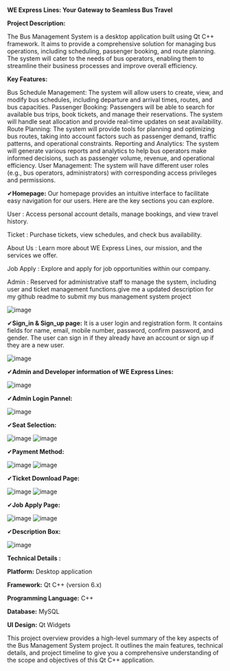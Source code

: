 **WE Express Lines: Your Gateway to Seamless Bus Travel**




**Project Description:**

The Bus Management System is a desktop application built using Qt C++ framework. It aims to provide a comprehensive solution for managing bus operations, including scheduling, passenger booking, and route planning. The system will cater to the needs of bus operators, enabling them to streamline their business processes and improve overall efficiency.




**Key Features:**

Bus Schedule Management: The system will allow users to create, view, and modify bus schedules, including departure and arrival times, routes, and bus capacities.
Passenger Booking: Passengers will be able to search for available bus trips, book tickets, and manage their reservations. The system will handle seat allocation and provide real-time updates on seat availability.
Route Planning: The system will provide tools for planning and optimizing bus routes, taking into account factors such as passenger demand, traffic patterns, and operational constraints.
Reporting and Analytics: The system will generate various reports and analytics to help bus operators make informed decisions, such as passenger volume, revenue, and operational efficiency.
User Management: The system will have different user roles (e.g., bus operators, administrators) with corresponding access privileges and permissions.


✔**Homepage:**
Our homepage provides an intuitive interface to facilitate easy navigation for our users. Here are the key sections you can explore.
 
 User :   Access personal account details, manage bookings, and view travel history.
 
 Ticket :   Purchase tickets, view schedules, and check bus availability.
 
 About Us :   Learn more about WE Express Lines, our mission, and the services we offer.
 
 Job Apply :   Explore and apply for job opportunities within our company.
 
 Admin :   Reserved for administrative staff to manage the system, including user and ticket management functions.give me a updated description for my github readme to submit my bus management system project
 
![image](https://github.com/yamin-401533/Bus_Management_System/assets/141956369/40041970-819f-489b-9323-5f9a88f2b2fa)



✔**Sign_in & Sign_up page:**
It is a user login and registration form. It contains fields for name, email, mobile number, password, confirm password, and gender. The user can sign in if they already have an account or sign up if they are a new user.

![image](https://github.com/yamin-401533/Bus_Management_System/assets/141956369/509b1a87-800e-4a56-a989-30ac1d2c4c90)



✔**Admin and Developer information of WE Express Lines:**

![image](https://github.com/yamin-401533/Bus_Management_System/assets/141956369/d8b06418-e459-4ba0-bf39-4f77462460a2)



✔**Admin Login Pannel:**

![image](https://github.com/yamin-401533/Bus_Management_System/assets/141956369/f85ab7c1-c9ac-4097-b111-4eafdae2640e)



✔**Seat Selection:**

![image](https://github.com/yamin-401533/Bus_Management_System/assets/141956369/f1f0565f-3d5d-44cc-99e0-2fa6a955330a)
![image](https://github.com/yamin-401533/Bus_Management_System/assets/141956369/c418fc38-651c-453e-9e43-44a8bcc07180)



✔**Payment Method:**

![image](https://github.com/yamin-401533/Bus_Management_System/assets/141956369/daf0df41-b978-457d-b86f-a9b5734498a8)
![image](https://github.com/yamin-401533/Bus_Management_System/assets/141956369/8cda253a-0015-4692-aaa9-08cb262d35d1)



✔**Ticket Download Page:**

![image](https://github.com/yamin-401533/Bus_Management_System/assets/141956369/6ef2834e-b16f-4601-be45-cfb626b685cf)
![image](https://github.com/yamin-401533/Bus_Management_System/assets/141956369/8281694e-7e0d-489c-a4e3-f0fbaa28f0d4)



✔**Job Apply Page:**

![image](https://github.com/yamin-401533/Bus_Management_System/assets/141956369/2766232b-d4b7-439e-8ba0-cca2ab2b6016)
![image](https://github.com/yamin-401533/Bus_Management_System/assets/141956369/342fff88-0399-4352-81e1-e6b4bcce5503)



✔**Description Box:**

![image](https://github.com/yamin-401533/Bus_Management_System/assets/141956369/863d809e-5924-43a0-9259-3e950042ca11)




**Technical Details :**

  **Platform:**  Desktop application
  
  **Framework:**  Qt C++ (version 6.x)
  
  **Programming Language:**  C++
  
  **Database:**  MySQL
  
  **UI Design:**  Qt Widgets




This project overview provides a high-level summary of the key aspects of the Bus Management System project. It outlines the main features, technical details, and project timeline to give you a comprehensive understanding of the scope and objectives of this Qt C++ application.
